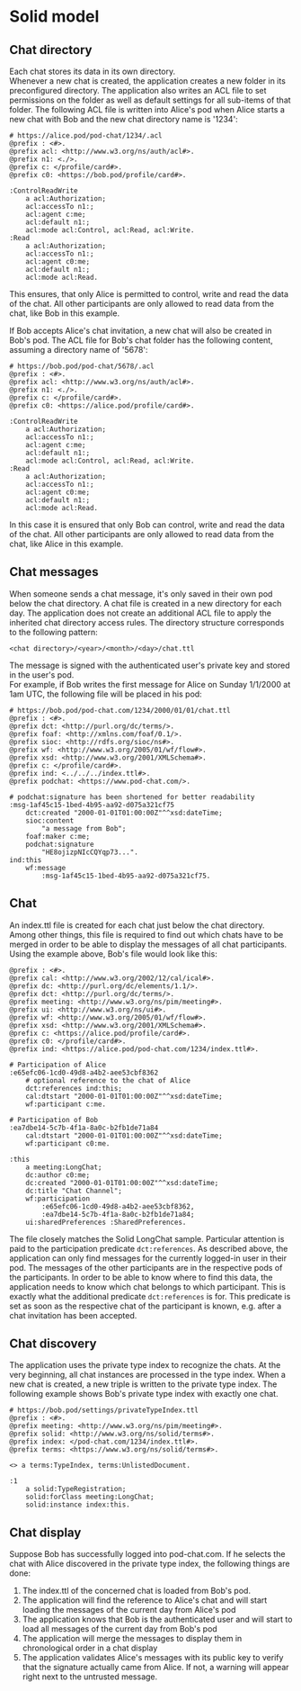 # Solid model

## Chat directory

Each chat stores its data in its own directory.  
Whenever a new chat is created, the application creates a new folder in its preconfigured directory. The application also writes an ACL file to set permissions on the folder as well as default settings for all sub-items of that folder.
The following ACL file is written into Alice's pod when Alice starts a new chat with Bob and the new chat directory name is '1234':
```
# https://alice.pod/pod-chat/1234/.acl
@prefix : <#>.
@prefix acl: <http://www.w3.org/ns/auth/acl#>.
@prefix n1: <./>.
@prefix c: </profile/card#>.
@prefix c0: <https://bob.pod/profile/card#>.

:ControlReadWrite
    a acl:Authorization;
    acl:accessTo n1:;
    acl:agent c:me;
    acl:default n1:;
    acl:mode acl:Control, acl:Read, acl:Write.
:Read
    a acl:Authorization;
    acl:accessTo n1:;
    acl:agent c0:me;
    acl:default n1:;
    acl:mode acl:Read.
```
This ensures, that only Alice is permitted to control, write and read the data of the chat. All other participants are only allowed to read data from the chat, like Bob in this example.

If Bob accepts Alice's chat invitation, a new chat will also be created in Bob's pod. The ACL file for Bob's chat folder has the following content, assuming a directory name of '5678':
```
# https://bob.pod/pod-chat/5678/.acl
@prefix : <#>.
@prefix acl: <http://www.w3.org/ns/auth/acl#>.
@prefix n1: <./>.
@prefix c: </profile/card#>.
@prefix c0: <https://alice.pod/profile/card#>.

:ControlReadWrite
    a acl:Authorization;
    acl:accessTo n1:;
    acl:agent c:me;
    acl:default n1:;
    acl:mode acl:Control, acl:Read, acl:Write.
:Read
    a acl:Authorization;
    acl:accessTo n1:;
    acl:agent c0:me;
    acl:default n1:;
    acl:mode acl:Read.
```
In this case it is ensured that only Bob can control, write and read the data of the chat. All other participants are only allowed to read data from the chat, like Alice in this example.

## Chat messages
When someone sends a chat message, it's only saved in their own pod below the chat directory. A chat file is created in a new directory for each day. 
The application does not create an additional ACL file to apply the inherited chat directory access rules. The directory structure corresponds to the following pattern:
```
<chat directory>/<year>/<month>/<day>/chat.ttl
```
The message is signed with the authenticated user's private key and stored in the user's pod.  
For example, if Bob writes the first message for Alice on Sunday 1/1/2000 at 1am UTC, the following file will be placed in his pod:
```
# https://bob.pod/pod-chat.com/1234/2000/01/01/chat.ttl
@prefix : <#>.
@prefix dct: <http://purl.org/dc/terms/>.
@prefix foaf: <http://xmlns.com/foaf/0.1/>.
@prefix sioc: <http://rdfs.org/sioc/ns#>.
@prefix wf: <http://www.w3.org/2005/01/wf/flow#>.
@prefix xsd: <http://www.w3.org/2001/XMLSchema#>.
@prefix c: </profile/card#>.
@prefix ind: <../../../index.ttl#>.
@prefix podchat: <https://www.pod-chat.com/>.

# podchat:signature has been shortened for better readability
:msg-1af45c15-1bed-4b95-aa92-d075a321cf75
    dct:created "2000-01-01T01:00:00Z"^^xsd:dateTime;
    sioc:content
        "a message from Bob";
    foaf:maker c:me;
    podchat:signature
        "HE8ojizpNIcCQYqp73...".
ind:this
    wf:message
        :msg-1af45c15-1bed-4b95-aa92-d075a321cf75.
```

## Chat
An index.ttl file is created for each chat just below the chat directory.
Among other things, this file is required to find out which chats have to be merged in order to be able to display the messages of all chat participants.  
Using the example above, Bob's file would look like this:
```
@prefix : <#>.
@prefix cal: <http://www.w3.org/2002/12/cal/ical#>.
@prefix dc: <http://purl.org/dc/elements/1.1/>.
@prefix dct: <http://purl.org/dc/terms/>.
@prefix meeting: <http://www.w3.org/ns/pim/meeting#>.
@prefix ui: <http://www.w3.org/ns/ui#>.
@prefix wf: <http://www.w3.org/2005/01/wf/flow#>.
@prefix xsd: <http://www.w3.org/2001/XMLSchema#>.
@prefix c: <https://alice.pod/profile/card#>.
@prefix c0: </profile/card#>.
@prefix ind: <https://alice.pod/pod-chat.com/1234/index.ttl#>.

# Participation of Alice
:e65efc06-1cd0-49d8-a4b2-aee53cbf8362
    # optional reference to the chat of Alice
    dct:references ind:this;
    cal:dtstart "2000-01-01T01:00:00Z"^^xsd:dateTime;
    wf:participant c:me.

# Participation of Bob
:ea7dbe14-5c7b-4f1a-8a0c-b2fb1de71a84
    cal:dtstart "2000-01-01T01:00:00Z"^^xsd:dateTime;
    wf:participant c0:me.

:this
    a meeting:LongChat;
    dc:author c0:me;
    dc:created "2000-01-01T01:00:00Z"^^xsd:dateTime;
    dc:title "Chat Channel";
    wf:participation
        :e65efc06-1cd0-49d8-a4b2-aee53cbf8362,
        :ea7dbe14-5c7b-4f1a-8a0c-b2fb1de71a84;
    ui:sharedPreferences :SharedPreferences.
```
The file closely matches the Solid LongChat sample. Particular attention is paid to the participation predicate `dct:references`. As described above, the application can only find messages for the currently logged-in user in their pod. The messages of the other participants are in the respective pods of the participants. In order to be able to know where to find this data, the application needs to know which chat belongs to which participant. This is exactly what the additional predicate `dct:references` is for. This predicate is set as soon as the respective chat of the participant is known, e.g. after a chat invitation has been accepted.

## Chat discovery
The application uses the private type index to recognize the chats. At the very beginning, all chat instances are processed in the type index. When a new chat is created, a new triple is written to the private type index.
The following example shows Bob's private type index with exactly one chat.

```
# https://bob.pod/settings/privateTypeIndex.ttl
@prefix : <#>.
@prefix meeting: <http://www.w3.org/ns/pim/meeting#>.
@prefix solid: <http://www.w3.org/ns/solid/terms#>.
@prefix index: </pod-chat.com/1234/index.ttl#>.
@prefix terms: <https://www.w3.org/ns/solid/terms#>.

<> a terms:TypeIndex, terms:UnlistedDocument.

:1
    a solid:TypeRegistration;
    solid:forClass meeting:LongChat;
    solid:instance index:this.
```

## Chat display
Suppose Bob has successfully logged into pod-chat.com. If he selects the chat with Alice discovered in the private type index, the following things are done:

1. The index.ttl of the concerned chat is loaded from Bob's pod.
2. The application will find the reference to Alice's chat and will start loading the messages of the current day from Alice's pod
3. The application knows that Bob is the authenticated user and will start to load all messages of the current day from Bob's pod
4. The application will merge the messages to display them in chronological order in a chat display
5. The application validates Alice's messages with its public key to verify that the signature actually came from Alice. If not, a warning will appear right next to the untrusted message.


